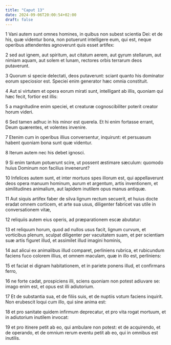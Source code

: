 ```yaml
---
title: "Caput 13"
date: 2024-09-06T20:00:54+02:00
draft: false
---
```



1 Vani autem sunt omnes homines, in quibus non subest scientia Dei: et de his, quæ videntur bona, non potuerunt intelligere eum, qui est, neque operibus attendentes agnoverunt quis esset artifex:

2 sed aut ignem, aut spiritum, aut citatum aerem, aut gyrum stellarum, aut nimiam aquam, aut solem et lunam, rectores orbis terrarum deos putaverunt.

3 Quorum si specie delectati, deos putaverunt: sciant quanto his dominator eorum speciosior est. Speciei enim generator hæc omnia constituit.

4 Aut si virtutem et opera eorum mirati sunt, intelligant ab illis, quoniam qui hæc fecit, fortior est illis:

5 a magnitudine enim speciei, et creaturæ cognoscibiliter poterit creator horum videri.

6 Sed tamen adhuc in his minor est querela. Et hi enim fortasse errant, Deum quærentes, et volentes invenire.

7 Etenim cum in operibus illius conversentur, inquirunt: et persuasum habent quoniam bona sunt quæ videntur.

8 Iterum autem nec his debet ignosci.

9 Si enim tantum potuerunt scire, ut possent æstimare sæculum: quomodo huius Dominum non facilius invenerunt?

10 Infelices autem sunt, et inter mortuos spes illorum est, qui appellaverunt deos opera manuum hominum, aurum et argentum, artis inventionem, et similitudines animalium, aut lapidem inutilem opus manus antiquæ.

11 Aut siquis artifex faber de silva lignum rectum secuerit, et huius docte eradat omnem corticem, et arte sua usus, diligenter fabricet vas utile in conversationem vitæ,

12 reliquiis autem eius operis, ad præparationem escæ abutatur:

13 et reliquum horum, quod ad nullos usus facit, lignum curvum, et vorticibus plenum, sculpat diligenter per vacuitatem suam, et per scientiam suæ artis figuret illud, et assimilet illud imagini hominis,

14 aut alicui ex animalibus illud comparet, perliniens rubrica, et rubicundum faciens fuco colorem illius, et omnem maculam, quæ in illo est, perliniens:

15 et faciat ei dignam habitationem, et in pariete ponens illud, et confirmans ferro,

16 ne forte cadat, prospiciens illi, sciens quoniam non potest adiuvare se: imago enim est, et opus est illi adiutorium.

17 Et de substantia sua, et de filiis suis, et de nuptiis votum faciens inquirit. Non erubescit loqui cum illo, qui sine anima est:

18 et pro sanitate quidem infirmum deprecatur, et pro vita rogat mortuum, et in adiutorium inutilem invocat:

19 et pro itinere petit ab eo, qui ambulare non potest: et de acquirendo, et de operando, et de omnium rerum eventu petit ab eo, qui in omnibus est inutilis.

